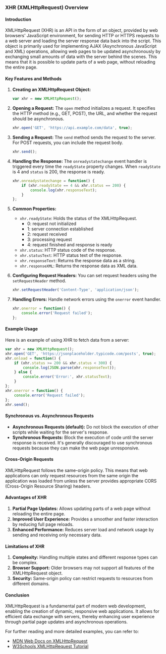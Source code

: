 ### XHR (XMLHttpRequest) Overview

#### Introduction
XMLHttpRequest (XHR) is an API in the form of an object, provided by web browsers' JavaScript environment, for sending HTTP or HTTPS requests to a web server and loading the server response data back into the script. This object is primarily used for implementing AJAX (Asynchronous JavaScript and XML) operations, allowing web pages to be updated asynchronously by exchanging small amounts of data with the server behind the scenes. This means that it is possible to update parts of a web page, without reloading the entire page.

#### Key Features and Methods

1. **Creating an XMLHttpRequest Object:**
   ```javascript
   var xhr = new XMLHttpRequest();
   ```

2. **Opening a Request:**
   The `open` method initializes a request. It specifies the HTTP method (e.g., GET, POST), the URL, and whether the request should be asynchronous.
   ```javascript
   xhr.open('GET', 'https://api.example.com/data', true);
   ```

3. **Sending a Request:**
   The `send` method sends the request to the server. For POST requests, you can include the request body.
   ```javascript
   xhr.send();
   ```

4. **Handling the Response:**
   The `onreadystatechange` event handler is triggered every time the `readyState` property changes. When `readyState` is 4 and `status` is 200, the response is ready.
   ```javascript
   xhr.onreadystatechange = function() {
       if (xhr.readyState == 4 && xhr.status == 200) {
           console.log(xhr.responseText);
       }
   };
   ```

5. **Common Properties:**
   - `xhr.readyState`: Holds the status of the XMLHttpRequest.
     - 0: request not initialized
     - 1: server connection established
     - 2: request received
     - 3: processing request
     - 4: request finished and response is ready
   - `xhr.status`: HTTP status code of the response.
   - `xhr.statusText`: HTTP status text of the response.
   - `xhr.responseText`: Returns the response data as a string.
   - `xhr.responseXML`: Returns the response data as XML data.

6. **Configuring Request Headers:**
   You can set request headers using the `setRequestHeader` method.
   ```javascript
   xhr.setRequestHeader('Content-Type', 'application/json');
   ```

7. **Handling Errors:**
   Handle network errors using the `onerror` event handler.
   ```javascript
   xhr.onerror = function() {
       console.error('Request failed');
   };
   ```

#### Example Usage

Here is an example of using XHR to fetch data from a server:

```javascript
var xhr = new XMLHttpRequest();
xhr.open('GET', 'https://jsonplaceholder.typicode.com/posts', true);
xhr.onload = function() {
    if (xhr.status >= 200 && xhr.status < 300) {
        console.log(JSON.parse(xhr.responseText));
    } else {
        console.error('Error:', xhr.statusText);
    }
};
xhr.onerror = function() {
    console.error('Request failed');
};
xhr.send();
```

#### Synchronous vs. Asynchronous Requests

- **Asynchronous Requests (default):** Do not block the execution of other scripts while waiting for the server's response.
- **Synchronous Requests:** Block the execution of code until the server response is received. It's generally discouraged to use synchronous requests because they can make the web page unresponsive.

#### Cross-Origin Requests

XMLHttpRequest follows the same-origin policy. This means that web applications can only request resources from the same origin the application was loaded from unless the server provides appropriate CORS (Cross-Origin Resource Sharing) headers.

#### Advantages of XHR

1. **Partial Page Updates:** Allows updating parts of a web page without reloading the entire page.
2. **Improved User Experience:** Provides a smoother and faster interaction by reducing full page reloads.
3. **Enhanced Performance:** Reduces server load and network usage by sending and receiving only necessary data.

#### Limitations of XHR

1. **Complexity:** Handling multiple states and different response types can be complex.
2. **Browser Support:** Older browsers may not support all features of the XMLHttpRequest object.
3. **Security:** Same-origin policy can restrict requests to resources from different domains.

#### Conclusion

XMLHttpRequest is a fundamental part of modern web development, enabling the creation of dynamic, responsive web applications. It allows for efficient data exchange with servers, thereby enhancing user experience through partial page updates and asynchronous operations.

For further reading and more detailed examples, you can refer to:
- [MDN Web Docs on XMLHttpRequest](https://developer.mozilla.org/en-US/docs/Web/API/XMLHttpRequest)
- [W3Schools XMLHttpRequest Tutorial](https://www.w3schools.com/xml/xml_http.asp)